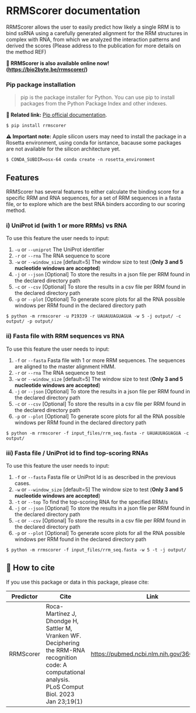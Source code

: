 # RRMScorer documentation
RRMScorer allows the user to easily predict how likely a single RRM is to bind ssRNA using a carefully generated alignment for the RRM structures in complex with RNA, from which we analyzed the interaction patterns and derived the scores (Please address to the publication for more details on the method REF)

**🔗 RRMScorer is also available online now! (https://bio2byte.be/rrmscorer/)**

### Pip package installation
> pip is the package installer for Python. You can use pip to install packages from the Python Package Index and other indexes.

**🔗 Related link:** [Pip official documentation](https://pypi.org/).

```console
$ pip install rrmscorer
```

**⚠️ Important note:**
Apple silicon users may need to install the package in a Rosetta environment, using conda for isntance, bacause some packages are not available for the silicon architecture yet.
```console
$ CONDA_SUBDIR=osx-64 conda create -n rosetta_environment
```


## Features
RRMScorer has several features to either calculate the binding score for a specific RRM and RNA sequences, for a set of RRM sequences in a fasta file, or to explore which are the best RNA binders according to our scoring method.

### i) UniProt id (with 1 or more RRMs) vs RNA
To use this feature the user needs to input:

1. `-u` or `--uniprot` The UniProt identifier 
2. `-r` or `--rna` The RNA sequence to score
3. `-w` or `--window_size` [default=5] The window size to test (**Only 3 and 5 nucleotide windows are accepted**)
4. `-j` or `--json` [Optional] To store the results in a json file per RRM found in the declared directory path
5. `-c` or `--csv` [Optional] To store the results in a csv file per RRM found in the declared directory path
6. `-p` or `--plot` [Optional] To generate score plots for all the RNA possible windows per RRM found in the declared directory path


```console
$ python -m rrmscorer -u P19339 -r UAUAUUAGUAGUA -w 5 -j output/ -c output/ -p output/
```

### ii) Fasta file with RRM sequences vs RNA
To use this feature the user needs to input:

1. `-f` or `--fasta` Fasta file with 1 or more RRM sequences. The sequences are aligned to the master alignment HMM.
1. `-r` or `--rna` The RNA sequence to test
1. `-w` or `--window_size` [default=5] The window size to test (**Only 3 and 5 nucleotide windows are accepted**)
4. `-j` or `--json` [Optional] To store the results in a json file per RRM found in the declared directory path
5. `-c` or `--csv` [Optional] To store the results in a csv file per RRM found in the declared directory path
6. `-p` or `--plot` [Optional] To generate score plots for all the RNA possible windows per RRM found in the declared directory path

```console
$ python -m rrmscorer -f input_files/rrm_seq.fasta -r UAUAUUAGUAGUA -c output/
```


### iii) Fasta file / UniProt id to find top-scoring RNAs
To use this feature the user needs to input:

1. `-f` or `--fasta` Fasta file or UniProt Id is as described in the previous cases.
1. `-w` or `--window_size` [default=5] The window size to test (**Only 3 and 5 nucleotide windows are accepted**)
1. `-t` or `--top` To find the top-scoring RNA for the specified RRM/s
4. `-j`  or `--json` [Optional] To store the results in a json file per RRM found in the declared directory path
5. `-c`  or `--csv` [Optional] To store the results in a csv file per RRM found in the declared directory path
6. `-p`  or `--plot` [Optional] To generate score plots for all the RNA possible windows per RRM found in the declared directory path

```console
$ python -m rrmscorer -f input_files/rrm_seq.fasta -w 5 -t -j output/
```

## 📖 How to cite
If you use this package or data in this package, please cite:

| Predictor | Cite                                                                                                                                                         | Link                                      |
|-----------|--------------------------------------------------------------------------------------------------------------------------------------------------------------|-------------------------------------------|
| RRMScorer | Roca-Martínez J, Dhondge H, Sattler M, Vranken WF. Deciphering the RRM-RNA recognition code: A computational analysis. PLoS Comput Biol. 2023 Jan 23;19(1)   | https://pubmed.ncbi.nlm.nih.gov/36689472/ |

